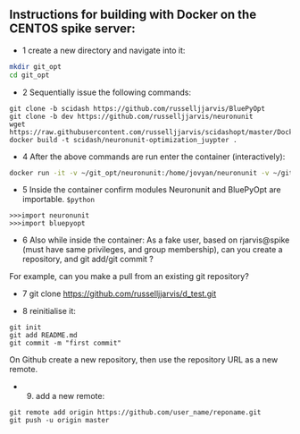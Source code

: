 ## Instructions for building with Docker on the CENTOS spike server:

* 1 create a new directory and navigate into it:
``` bash
mkdir git_opt
cd git_opt
```
* 2 Sequentially issue the following commands:
```
git clone -b scidash https://github.com/russelljjarvis/BluePyOpt
git clone -b dev https://github.com/russelljjarvis/neuronunit
wget https://raw.githubusercontent.com/russelljjarvis/scidashopt/master/Dockerfile
docker build -t scidash/neuronunit-optimization_juypter .
```

* 4 After the above commands are run enter the container (interactively):
```bash
docker run -it -v ~/git_opt/neuronunit:/home/jovyan/neuronunit -v ~/git_opt/BluePyOpt:/home/jovyan/BluePyOpt scidash/neuronunit-optimization_juypter /bin/bash
```
* 5 Inside the container confirm modules Neuronunit and BluePyOpt are importable.
`$python` 

```
>>>import neuronunit
>>>import bluepyopt
```


* 6 Also while inside the container:
As a fake user, based on rjarvis@spike (must have same privileges, and group membership), can you create a repository, and git add/git commit ?

For example, can you make a pull from an existing git repository?
* 7 git clone https://github.com/russelljjarvis/d_test.git

* 8 reinitialise it:
```
git init
git add README.md
git commit -m "first commit"
```
On Github create a new repository, then use the repository URL as a new remote.

* 9. add a new remote:
```
git remote add origin https://github.com/user_name/reponame.git
git push -u origin master
```
